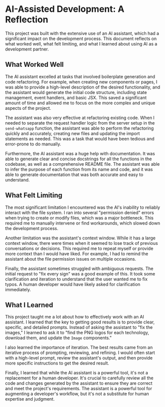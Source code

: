 # AI-Assisted Development: A Reflection

This project was built with the extensive use of an AI assistant, which had a significant impact on the development process. This document reflects on what worked well, what felt limiting, and what I learned about using AI as a development partner.

## What Worked Well

The AI assistant excelled at tasks that involved boilerplate generation and code refactoring. For example, when creating new components or pages, I was able to provide a high-level description of the desired functionality, and the assistant would generate the initial code structure, including state management, event handlers, and basic JSX. This saved a significant amount of time and allowed me to focus on the more complex and unique aspects of the project.

The assistant was also very effective at refactoring existing code. When I needed to separate the request handler logic from the server setup in the `send-whatsapp` function, the assistant was able to perform the refactoring quickly and accurately, creating new files and updating the import statements as needed. This was a task that would have been tedious and error-prone to do manually.

Furthermore, the AI assistant was a huge help with documentation. It was able to generate clear and concise docstrings for all the functions in the codebase, as well as a comprehensive README file. The assistant was able to infer the purpose of each function from its name and code, and it was able to generate documentation that was both accurate and easy to understand.

## What Felt Limiting

The most significant limitation I encountered was the AI's inability to reliably interact with the file system. I ran into several "permission denied" errors when trying to create or modify files, which was a major bottleneck. This required me to manually intervene or find workarounds, which slowed down the development process.

Another limitation was the assistant's context window. While it has a large context window, there were times when it seemed to lose track of previous conversations or decisions. This required me to repeat myself or provide more context than I would have liked. For example, I had to remind the assistant about the file permission issues on multiple occasions.

Finally, the assistant sometimes struggled with ambiguous requests. The initial request to "fix every sign" was a good example of this. It took some clarification and iteration to understand that the user wanted me to fix typos. A human developer would have likely asked for clarification immediately.

## What I Learned

This project taught me a lot about how to effectively work with an AI assistant. I learned that the key to getting good results is to provide clear, specific, and detailed prompts. Instead of asking the assistant to "fix the images," I learned to ask it to "find the PNG logos for each technology, download them, and update the `Image` components."

I also learned the importance of iteration. The best results came from an iterative process of prompting, reviewing, and refining. I would often start with a high-level prompt, review the assistant's output, and then provide more specific instructions to get the desired result.

Finally, I learned that while the AI assistant is a powerful tool, it's not a replacement for a human developer. It's crucial to carefully review all the code and changes generated by the assistant to ensure they are correct and meet the project's requirements. The assistant is a powerful tool for augmenting a developer's workflow, but it's not a substitute for human expertise and judgment.
